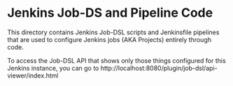 # Jenkins Job-DS and Pipeline Code
This directory contains Jenkins Job-DSL scripts and Jenkinsfile pipelines that are used to configure Jenkins jobs (AKA Projects) entirely through code.

To access the Job-DSL API that shows only those things configured for this Jenkins instance, you can go to http://localhost:8080/plugin/job-dsl/api-viewer/index.html